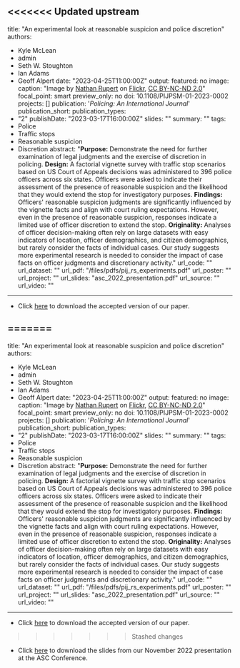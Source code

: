 <<<<<<< Updated upstream
---
title: "An experimental look at reasonable suspicion and police discretion"
authors:
- Kyle McLean
- admin
- Seth W. Stoughton
- Ian Adams
- Geoff Alpert
date: "2023-04-25T11:00:00Z"
output: 
featured: no
image:
  caption: "Image by [Nathan Rupert](https://flickr.com/photos/nathaninsandiego/) on [Flickr](https://flic.kr/p/75bLgc), [CC BY-NC-ND 2.0](https://creativecommons.org/licenses/by-nc-nd/2.0/)"
  focal_point: smart
  preview_only: no
doi: 10.1108/PIJPSM-01-2023-0002
projects: []
publication: '*Policing: An International Journal*'
publication_short: 
publication_types: 
- "2"
publishDate: "2023-03-17T16:00:00Z"
slides: ""
summary: ""
tags:
- Police
- Traffic stops
- Reasonable suspicion
- Discretion
abstract: "**Purpose:** Demonstrate the need for further examination of legal judgments and the exercise of discretion in policing. **Design:** A factorial vignette survey with traffic stop scenarios based on US Court of Appeals decisions was administered to 396 police officers across six states. Officers were asked to indicate their assessment of the presence of reasonable suspicion and the likelihood that they would extend the stop for investigatory purposes. **Findings:** Officers' reasonable suspicion judgments are significantly influenced by the vignette
facts and align with court ruling expectations. However, even in the presence of reasonable suspicion, responses indicate a limited use of officer discretion to extend the stop. **Originality:** Analyses of officer decision-making often rely on large datasets with easy indicators of location, officer demographics, and citizen demographics, but rarely consider the facts of individual cases. Our study suggests more experimental research is needed to consider the impact of case facts on officer judgments and discretionary activity."
url_code: ""
url_dataset: ""
url_pdf: "/files/pdfs/pij_rs_experiments.pdf"
url_poster: ""
url_project: ""
url_slides: "asc_2022_presentation.pdf"
url_source: ""
url_video: ""
---

- Click [here](https://jnix.netlify.app/files/pdfs/pij_rs_experiments.pdf) to download the accepted version of our paper.

=======
---
title: "An experimental look at reasonable suspicion and police discretion"
authors:
- Kyle McLean
- admin
- Seth W. Stoughton
- Ian Adams
- Geoff Alpert
date: "2023-04-25T11:00:00Z"
output: 
featured: no
image:
  caption: "Image by [Nathan Rupert](https://flickr.com/photos/nathaninsandiego/) on [Flickr](https://flic.kr/p/75bLgc), [CC BY-NC-ND 2.0](https://creativecommons.org/licenses/by-nc-nd/2.0/)"
  focal_point: smart
  preview_only: no
doi: 10.1108/PIJPSM-01-2023-0002
projects: []
publication: '*Policing: An International Journal*'
publication_short: 
publication_types: 
- "2"
publishDate: "2023-03-17T16:00:00Z"
slides: ""
summary: ""
tags:
- Police
- Traffic stops
- Reasonable suspicion
- Discretion
abstract: "**Purpose:** Demonstrate the need for further examination of legal judgments and the exercise of discretion in policing. **Design:** A factorial vignette survey with traffic stop scenarios based on US Court of Appeals decisions was administered to 396 police officers across six states. Officers were asked to indicate their assessment of the presence of reasonable suspicion and the likelihood that they would extend the stop for investigatory purposes. **Findings:** Officers' reasonable suspicion judgments are significantly influenced by the vignette
facts and align with court ruling expectations. However, even in the presence of reasonable suspicion, responses indicate a limited use of officer discretion to extend the stop. **Originality:** Analyses of officer decision-making often rely on large datasets with easy indicators of location, officer demographics, and citizen demographics, but rarely consider the facts of individual cases. Our study suggests more experimental research is needed to consider the impact of case facts on officer judgments and discretionary activity."
url_code: ""
url_dataset: ""
url_pdf: "/files/pdfs/pij_rs_experiments.pdf"
url_poster: ""
url_project: ""
url_slides: "asc_2022_presentation.pdf"
url_source: ""
url_video: ""
---

- Click [here](https://jnix.netlify.app/files/pdfs/pij_rs_experiments.pdf) to download the accepted version of our paper.

>>>>>>> Stashed changes
- Click [here](https://jnix.netlify.app/publication/52-rs-experiments/asc_2022_presentation.pdf) to download the slides from our November 2022 presentation at the ASC Conference.